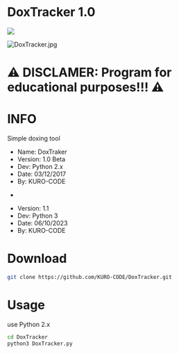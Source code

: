# DoxTracker 1.0
![](https://img.shields.io/badge/DoxTracker-Python-blue.svg)

![DoxTracker.jpg](https://github.com/KURO-CODE/DoxTracker/blob/master/DoxTracker.jpg)


# ⚠️ DISCLAMER: Program for educational purposes!!! ⚠️

# INFO
Simple doxing tool

* Name: DoxTraker
* Version: 1.0 Beta
* Dev: Python 2.x
* Date: 03/12/2017
* By: KURO-CODE
+
* Version: 1.1
* Dev: Python 3
* Date: 06/10/2023
* By: KURO-CODE

# Download
```bash
git clone https://github.com/KURO-CODE/DoxTracker.git
```

# Usage
use Python 2.x
```bash
cd DoxTracker
python3 DoxTracker.py
```
